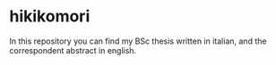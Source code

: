 # hikikomori
In this repository you can find my BSc thesis written in italian, and the correspondent abstract in english.
